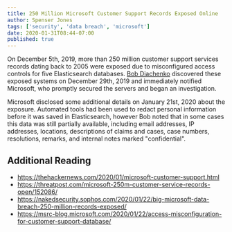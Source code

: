 ```yaml
---
title: 250 Million Microsoft Customer Support Records Exposed Online
author: Spenser Jones
tags: ['security', 'data breach', 'microsoft']
date: 2020-01-31T08:44-07:00
published: true
---
```

On December 5th, 2019, more than 250 million customer support services records dating back to 2005 were exposed due to misconfigured access controls for five Elasticsearch databases. [Bob Diachenko](https://twitter.com/mayhemdayone) discovered these exposed systems on December 29th, 2019 and immediately notified Microsoft, who promptly secured the servers and began an investigation.

Microsoft disclosed some additional details on January 21st, 2020 about the exposure. Automated tools had been used to redact personal information before it was saved in Elasticsearch, however Bob noted that in some cases this data was still partially available, including email addresses, IP addresses, locations, descriptions of claims and cases, case numbers, resolutions, remarks, and internal notes marked "confidential".

## Additional Reading

* https://thehackernews.com/2020/01/microsoft-customer-support.html
* https://threatpost.com/microsoft-250m-customer-service-records-open/152086/
* https://nakedsecurity.sophos.com/2020/01/22/big-microsoft-data-breach-250-million-records-exposed/
* https://msrc-blog.microsoft.com/2020/01/22/access-misconfiguration-for-customer-support-database/
